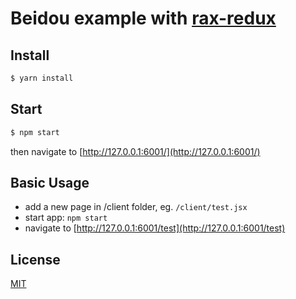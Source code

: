 # Beidou example with [rax-redux](https://github.com/alibaba/rax/tree/master/examples/redux)

## Install

```bash
$ yarn install
```

## Start

```bash
$ npm start
```

then navigate to [http://127.0.0.1:6001/](http://127.0.0.1:6001/)

## Basic Usage

- add a new page in /client folder, eg. `/client/test.jsx`
- start app: `npm start`
- navigate to [http://127.0.0.1:6001/test](http://127.0.0.1:6001/test)

## License

[MIT](LICENSE)
